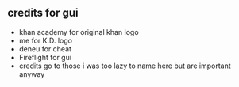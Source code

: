 ## credits for gui
- khan academy for original khan logo
- me for K.D. logo
- deneu for cheat
- Fireflight for gui
- credits go to those i was too lazy to name here but are important anyway
